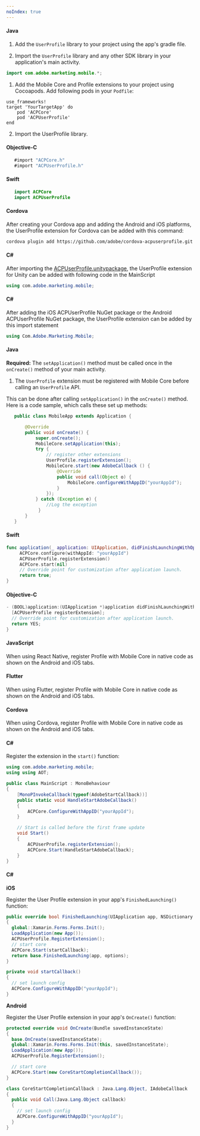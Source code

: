 ```yaml
---
noIndex: true
---
```


<Variant platform="android" task="add" repeat="3"/>

#### Java

1. Add the `UserProfile` library to your project using the app's gradle file.

2. Import the `UserProfile` library and any other SDK library in your application's main activity.

```java
import com.adobe.marketing.mobile.*;
```

<Variant platform="ios" task="add" repeat="7"/>

1. Add the Mobile Core and Profile extensions to your project using Cocoapods. Add following pods in your `Podfile`:

```pod
use_frameworks!
target 'YourTargetApp' do
    pod 'ACPCore'
    pod 'ACPUserProfile'
end
```

2. Import the UserProfile library.   

#### Objective-C

```objectivec
   #import "ACPCore.h"
   #import "ACPUserProfile.h"
```

#### Swift

```swift
   import ACPCore
   import ACPUserProfile
```

<Variant platform="cordova" task="add" repeat="3"/>

#### Cordova

After creating your Cordova app and adding the Android and iOS platforms, the UserProfile extension for Cordova can be added with this command:

```bash
cordova plugin add https://github.com/adobe/cordova-acpuserprofile.git
```

<Variant platform="unity" task="add" repeat="3"/>

#### C#

After importing the [ACPUserProfile.unitypackage](https://github.com/adobe/unity-acpuserprofile/blob/master/bin/ACPUserProfile-0.0.1-Unity.zip), the UserProfile extension for Unity can be added with following code in the MainScript

```csharp
using com.adobe.marketing.mobile;
```

<Variant platform="xamarin" task="add" repeat="3"/>

#### C#

After adding the iOS ACPUserProfile NuGet package or the Android ACPUserProfile NuGet package, the UserProfile extension can be added by this import statement

```csharp
using Com.Adobe.Marketing.Mobile;
```

<Variant platform="android" task="register" repeat="5"/>

#### Java

**Required:** The `setApplication()` method must be called once in the `onCreate()` method of your main activity.

1. The `UserProfile` extension must be registered with Mobile Core before calling an `UserProfile` API.

This can be done after calling `setApplication()` in the `onCreate()` method. Here is a code sample, which calls these set up methods:

```java
   public class MobileApp extends Application {

       @Override
       public void onCreate() {
           super.onCreate();
           MobileCore.setApplication(this);
           try {
               // register other extensions
               UserProfile.registerExtension();
               MobileCore.start(new AdobeCallback () {
                   @Override
                   public void call(Object o) {
                       MobileCore.configureWithAppID("yourAppId");
                   }
               });    
           } catch (Exception e) {
               //Log the exception
            }
       }
   }
```

<Variant platform="ios" task="register" repeat="4"/>

#### Swift

```swift
func application(_ application: UIApplication, didFinishLaunchingWithOptions launchOptions: [UIApplication.LaunchOptionsKey: Any]?) -> Bool {
     ACPCore.configure(withAppId: "yourAppId")   
     ACPUserProfile.registerExtension() 
     ACPCore.start(nil)
     // Override point for customization after application launch. 
     return true;
}
```

#### Objective-C

```objectivec
- (BOOL)application:(UIApplication *)application didFinishLaunchingWithOptions:(NSDictionary *)launchOptions {
  [ACPUserProfile registerExtension];
  // Override point for customization after application launch.
  return YES;
}
```

<Variant platform="react-native" task="register" repeat="2"/>

#### JavaScript

When using React Native, register Profile with Mobile Core in native code as shown on the Android and iOS tabs.

<Variant platform="flutter" task="register" repeat="2"/>

#### Flutter

When using Flutter, register Profile with Mobile Core in native code as shown on the Android and iOS tabs.

<Variant platform="cordova" task="register" repeat="2"/>

#### Cordova

When using Cordova, register Profile with Mobile Core in native code as shown on the Android and iOS tabs.

<Variant platform="unity" task="register" repeat="3"/>

#### C#

Register the extension in the `start()` function:

```csharp
using com.adobe.marketing.mobile;
using using AOT;

public class MainScript : MonoBehaviour
{
    [MonoPInvokeCallback(typeof(AdobeStartCallback))]
    public static void HandleStartAdobeCallback()
    {   
        ACPCore.ConfigureWithAppID("yourAppId"); 
    }

    // Start is called before the first frame update
    void Start()
    {   
        ACPUserProfile.registerExtension();
        ACPCore.Start(HandleStartAdobeCallback);
    }
}
```

<Variant platform="xamarin" task="register" repeat="7"/>

#### C#

**iOS**

Register the User Profile extension in your app's `FinishedLaunching()` function:

```csharp
public override bool FinishedLaunching(UIApplication app, NSDictionary options)
{
  global::Xamarin.Forms.Forms.Init();
  LoadApplication(new App());
  ACPUserProfile.RegisterExtension();
  // start core
  ACPCore.Start(startCallback);
  return base.FinishedLaunching(app, options);
}

private void startCallback()
{
  // set launch config
  ACPCore.ConfigureWithAppID("yourAppId");
}
```

**Android**

Register the User Profile extension in your app's `OnCreate()` function:

```csharp
protected override void OnCreate(Bundle savedInstanceState)
{
  base.OnCreate(savedInstanceState);
  global::Xamarin.Forms.Forms.Init(this, savedInstanceState);
  LoadApplication(new App());
  ACPUserProfile.RegisterExtension();

  // start core
  ACPCore.Start(new CoreStartCompletionCallback());
}

class CoreStartCompletionCallback : Java.Lang.Object, IAdobeCallback
{
  public void Call(Java.Lang.Object callback)
  {
    // set launch config
    ACPCore.ConfigureWithAppID("yourAppId");
  }
}
```